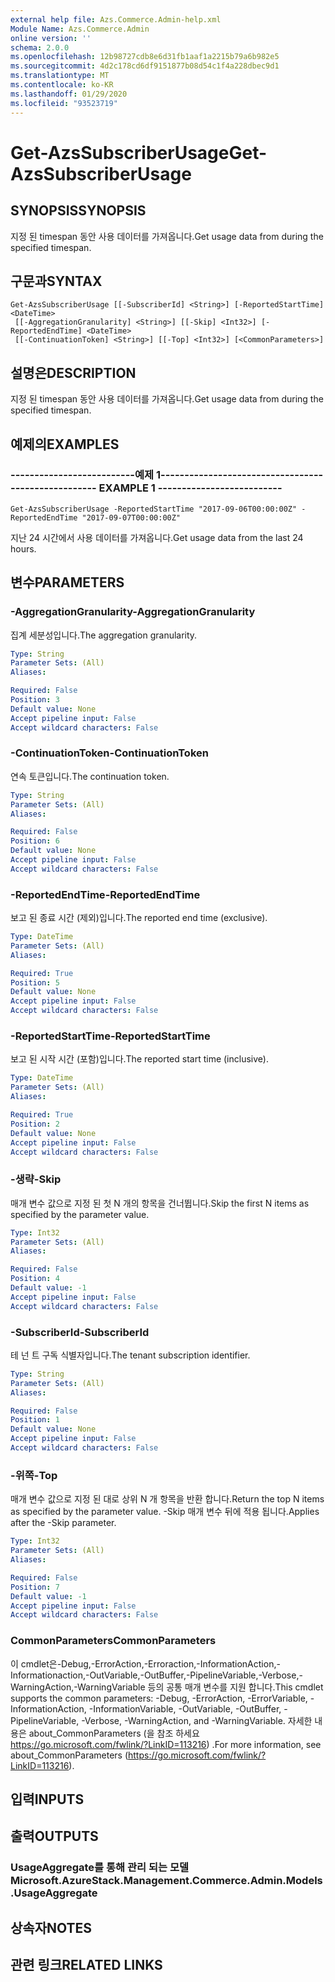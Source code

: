 ```yaml
---
external help file: Azs.Commerce.Admin-help.xml
Module Name: Azs.Commerce.Admin
online version: ''
schema: 2.0.0
ms.openlocfilehash: 12b98727cdb8e6d31fb1aaf1a2215b79a6b982e5
ms.sourcegitcommit: 4d2c178cd6df9151877b08d54c1f4a228dbec9d1
ms.translationtype: MT
ms.contentlocale: ko-KR
ms.lasthandoff: 01/29/2020
ms.locfileid: "93523719"
---
```

# <span data-ttu-id="c2c82-101">Get-AzsSubscriberUsage</span><span class="sxs-lookup"><span data-stu-id="c2c82-101">Get-AzsSubscriberUsage</span></span>

## <span data-ttu-id="c2c82-102">SYNOPSIS</span><span class="sxs-lookup"><span data-stu-id="c2c82-102">SYNOPSIS</span></span>
<span data-ttu-id="c2c82-103">지정 된 timespan 동안 사용 데이터를 가져옵니다.</span><span class="sxs-lookup"><span data-stu-id="c2c82-103">Get usage data from during the specified timespan.</span></span>

## <span data-ttu-id="c2c82-104">구문과</span><span class="sxs-lookup"><span data-stu-id="c2c82-104">SYNTAX</span></span>

```
Get-AzsSubscriberUsage [[-SubscriberId] <String>] [-ReportedStartTime] <DateTime>
 [[-AggregationGranularity] <String>] [[-Skip] <Int32>] [-ReportedEndTime] <DateTime>
 [[-ContinuationToken] <String>] [[-Top] <Int32>] [<CommonParameters>]
```

## <span data-ttu-id="c2c82-105">설명은</span><span class="sxs-lookup"><span data-stu-id="c2c82-105">DESCRIPTION</span></span>
<span data-ttu-id="c2c82-106">지정 된 timespan 동안 사용 데이터를 가져옵니다.</span><span class="sxs-lookup"><span data-stu-id="c2c82-106">Get usage data from during the specified timespan.</span></span>

## <span data-ttu-id="c2c82-107">예제의</span><span class="sxs-lookup"><span data-stu-id="c2c82-107">EXAMPLES</span></span>

### <span data-ttu-id="c2c82-108">--------------------------예제 1--------------------------</span><span class="sxs-lookup"><span data-stu-id="c2c82-108">-------------------------- EXAMPLE 1 --------------------------</span></span>
```
Get-AzsSubscriberUsage -ReportedStartTime "2017-09-06T00:00:00Z" -ReportedEndTime "2017-09-07T00:00:00Z"
```

<span data-ttu-id="c2c82-109">지난 24 시간에서 사용 데이터를 가져옵니다.</span><span class="sxs-lookup"><span data-stu-id="c2c82-109">Get usage data from the last 24 hours.</span></span>

## <span data-ttu-id="c2c82-110">변수</span><span class="sxs-lookup"><span data-stu-id="c2c82-110">PARAMETERS</span></span>

### <span data-ttu-id="c2c82-111">-AggregationGranularity</span><span class="sxs-lookup"><span data-stu-id="c2c82-111">-AggregationGranularity</span></span>
<span data-ttu-id="c2c82-112">집계 세분성입니다.</span><span class="sxs-lookup"><span data-stu-id="c2c82-112">The aggregation granularity.</span></span>

```yaml
Type: String
Parameter Sets: (All)
Aliases: 

Required: False
Position: 3
Default value: None
Accept pipeline input: False
Accept wildcard characters: False
```

### <span data-ttu-id="c2c82-113">-ContinuationToken</span><span class="sxs-lookup"><span data-stu-id="c2c82-113">-ContinuationToken</span></span>
<span data-ttu-id="c2c82-114">연속 토큰입니다.</span><span class="sxs-lookup"><span data-stu-id="c2c82-114">The continuation token.</span></span>

```yaml
Type: String
Parameter Sets: (All)
Aliases: 

Required: False
Position: 6
Default value: None
Accept pipeline input: False
Accept wildcard characters: False
```

### <span data-ttu-id="c2c82-115">-ReportedEndTime</span><span class="sxs-lookup"><span data-stu-id="c2c82-115">-ReportedEndTime</span></span>
<span data-ttu-id="c2c82-116">보고 된 종료 시간 (제외)입니다.</span><span class="sxs-lookup"><span data-stu-id="c2c82-116">The reported end time (exclusive).</span></span>

```yaml
Type: DateTime
Parameter Sets: (All)
Aliases: 

Required: True
Position: 5
Default value: None
Accept pipeline input: False
Accept wildcard characters: False
```

### <span data-ttu-id="c2c82-117">-ReportedStartTime</span><span class="sxs-lookup"><span data-stu-id="c2c82-117">-ReportedStartTime</span></span>
<span data-ttu-id="c2c82-118">보고 된 시작 시간 (포함)입니다.</span><span class="sxs-lookup"><span data-stu-id="c2c82-118">The reported start time (inclusive).</span></span>

```yaml
Type: DateTime
Parameter Sets: (All)
Aliases: 

Required: True
Position: 2
Default value: None
Accept pipeline input: False
Accept wildcard characters: False
```

### <span data-ttu-id="c2c82-119">-생략</span><span class="sxs-lookup"><span data-stu-id="c2c82-119">-Skip</span></span>
<span data-ttu-id="c2c82-120">매개 변수 값으로 지정 된 첫 N 개의 항목을 건너뜁니다.</span><span class="sxs-lookup"><span data-stu-id="c2c82-120">Skip the first N items as specified by the parameter value.</span></span>

```yaml
Type: Int32
Parameter Sets: (All)
Aliases: 

Required: False
Position: 4
Default value: -1
Accept pipeline input: False
Accept wildcard characters: False
```

### <span data-ttu-id="c2c82-121">-SubscriberId</span><span class="sxs-lookup"><span data-stu-id="c2c82-121">-SubscriberId</span></span>
<span data-ttu-id="c2c82-122">테 넌 트 구독 식별자입니다.</span><span class="sxs-lookup"><span data-stu-id="c2c82-122">The tenant subscription identifier.</span></span>

```yaml
Type: String
Parameter Sets: (All)
Aliases: 

Required: False
Position: 1
Default value: None
Accept pipeline input: False
Accept wildcard characters: False
```

### <span data-ttu-id="c2c82-123">-위쪽</span><span class="sxs-lookup"><span data-stu-id="c2c82-123">-Top</span></span>
<span data-ttu-id="c2c82-124">매개 변수 값으로 지정 된 대로 상위 N 개 항목을 반환 합니다.</span><span class="sxs-lookup"><span data-stu-id="c2c82-124">Return the top N items as specified by the parameter value.</span></span>
<span data-ttu-id="c2c82-125">-Skip 매개 변수 뒤에 적용 됩니다.</span><span class="sxs-lookup"><span data-stu-id="c2c82-125">Applies after the -Skip parameter.</span></span>

```yaml
Type: Int32
Parameter Sets: (All)
Aliases: 

Required: False
Position: 7
Default value: -1
Accept pipeline input: False
Accept wildcard characters: False
```

### <span data-ttu-id="c2c82-126">CommonParameters</span><span class="sxs-lookup"><span data-stu-id="c2c82-126">CommonParameters</span></span>
<span data-ttu-id="c2c82-127">이 cmdlet은-Debug,-ErrorAction,-Erroraction,-InformationAction,-Informationaction,-OutVariable,-OutBuffer,-PipelineVariable,-Verbose,-WarningAction,-WarningVariable 등의 공통 매개 변수를 지원 합니다.</span><span class="sxs-lookup"><span data-stu-id="c2c82-127">This cmdlet supports the common parameters: -Debug, -ErrorAction, -ErrorVariable, -InformationAction, -InformationVariable, -OutVariable, -OutBuffer, -PipelineVariable, -Verbose, -WarningAction, and -WarningVariable.</span></span> <span data-ttu-id="c2c82-128">자세한 내용은 about_CommonParameters (을 참조 하세요 https://go.microsoft.com/fwlink/?LinkID=113216) .</span><span class="sxs-lookup"><span data-stu-id="c2c82-128">For more information, see about_CommonParameters (https://go.microsoft.com/fwlink/?LinkID=113216).</span></span>

## <span data-ttu-id="c2c82-129">입력</span><span class="sxs-lookup"><span data-stu-id="c2c82-129">INPUTS</span></span>

## <span data-ttu-id="c2c82-130">출력</span><span class="sxs-lookup"><span data-stu-id="c2c82-130">OUTPUTS</span></span>

### <span data-ttu-id="c2c82-131">UsageAggregate를 통해 관리 되는 모델</span><span class="sxs-lookup"><span data-stu-id="c2c82-131">Microsoft.AzureStack.Management.Commerce.Admin.Models.UsageAggregate</span></span>

## <span data-ttu-id="c2c82-132">상속자</span><span class="sxs-lookup"><span data-stu-id="c2c82-132">NOTES</span></span>

## <span data-ttu-id="c2c82-133">관련 링크</span><span class="sxs-lookup"><span data-stu-id="c2c82-133">RELATED LINKS</span></span>


